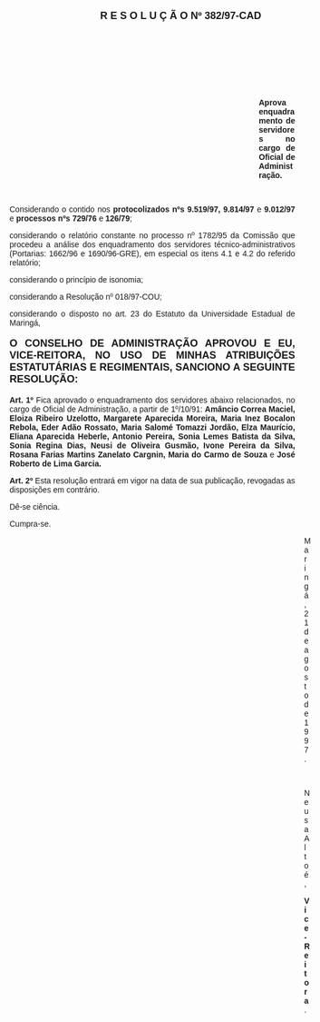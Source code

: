 <BODY>
<DIR>
<DIR>
<DIR>
<DIR>

<B><FONT FACE="Arial" SIZE=4><P ALIGN="JUSTIFY">R E S O L U &Ccedil; &Atilde; O   Nº 382/97-CAD</P>
</B></FONT><FONT FACE="Arial"><P ALIGN="JUSTIFY"></P>
<P ALIGN="JUSTIFY">&nbsp;</P>
<P ALIGN="JUSTIFY">&nbsp;</P>
<P ALIGN="JUSTIFY">&nbsp;</P>
<P ALIGN="JUSTIFY">&nbsp;</P><DIR>
<DIR>
<DIR>
<DIR>
<DIR>
<DIR>
<DIR>

<B><P ALIGN="JUSTIFY">Aprova enquadramento de servidores no cargo de Oficial de Administra&ccedil;&atilde;o.</P>
</B><P ALIGN="JUSTIFY"></P>
<P ALIGN="JUSTIFY">&nbsp;</P></DIR>
</DIR>
</DIR>
</DIR>
</DIR>
</DIR>
</DIR>
</DIR>
</DIR>
</DIR>
</DIR>

<P ALIGN="JUSTIFY">&#9;&#9;Considerando o contido nos <B>protocolizados nºs 9.519/97, 9.814/97 </B>e<B> 9.012/97 </B>e<B> processos nºs 729/76 </B>e<B> 126/79</B>;</P>
<P ALIGN="JUSTIFY">&#9;&#9;considerando o relat&oacute;rio constante no processo nº 1782/95 da Comiss&atilde;o que procedeu a an&aacute;lise dos enquadramento dos servidores t&eacute;cnico-administrativos (Portarias: 1662/96 e 1690/96-GRE), em especial os itens 4.1 e 4.2 do referido relat&oacute;rio;</P>
<P ALIGN="JUSTIFY">&#9;&#9;considerando o princ&iacute;pio de isonomia;</P>
<P ALIGN="JUSTIFY">&#9;&#9;considerando a Resolu&ccedil;&atilde;o nº 018/97-COU;</P>
<P ALIGN="JUSTIFY">&#9;&#9;considerando o disposto no art. 23 do Estatuto da Universidade Estadual de Maring&aacute;,</P>
<P ALIGN="JUSTIFY"></P>
</FONT><B><FONT FACE="Arial" SIZE=4><P ALIGN="JUSTIFY">O CONSELHO DE ADMINISTRA&Ccedil;&Atilde;O APROVOU E EU, VICE-REITORA, NO USO DE MINHAS ATRIBUI&Ccedil;&Otilde;ES ESTATUT&Aacute;RIAS E REGIMENTAIS, SANCIONO A SEGUINTE RESOLU&Ccedil;&Atilde;O:</P>
</B></FONT><FONT FACE="Arial"><P ALIGN="JUSTIFY"></P>
<P ALIGN="JUSTIFY">&#9;&#9;<B>Art. 1º </B>Fica aprovado o enquadramento dos servidores abaixo relacionados, no cargo de Oficial de Administra&ccedil;&atilde;o, a partir de 1º/10/91: <B>Am&acirc;ncio Correa Maciel, Eloiza Ribeiro Uzelotto, Margarete Aparecida Moreira, Maria Inez Bocalon Rebola, Eder Ad&atilde;o Rossato, Maria Salom&eacute; Tomazzi Jord&atilde;o, Elza Maur&iacute;cio, Eliana Aparecida Heberle, Antonio Pereira, Sonia Lemes Batista da Silva, Sonia Regina Dias, Neusi de Oliveira Gusm&atilde;o, Ivone Pereira da Silva, Rosana Farias Martins Zanelato Cargnin, Maria do Carmo de Souza </B>e <B>Jos&eacute; Roberto de Lima Garcia.</P>
</B><P ALIGN="JUSTIFY">&#9;&#9;<B>Art. 2º</B> Esta resolu&ccedil;&atilde;o entrar&aacute; em vigor na data de sua publica&ccedil;&atilde;o, revogadas as disposi&ccedil;&otilde;es em contr&aacute;rio.</P>
<P ALIGN="JUSTIFY">&#9;&#9;D&ecirc;-se ci&ecirc;ncia.</P>
<P ALIGN="JUSTIFY">&#9;&#9;Cumpra-se.</P>
<P ALIGN="JUSTIFY"></P><DIR>
<DIR>
<DIR>
<DIR>
<DIR>
<DIR>
<DIR>
<DIR>
<DIR>
<DIR>
<DIR>
<DIR>
<DIR>

<P ALIGN="JUSTIFY">Maring&aacute;, 21 de agosto de 1997.</P>
<P ALIGN="JUSTIFY"></P>
<P ALIGN="JUSTIFY">&nbsp;</P>
<P ALIGN="JUSTIFY">Neusa  Alto&eacute;,</P>
<B><P ALIGN="JUSTIFY">Vice-Reitora</B>.</P></DIR>
</DIR>
</DIR>
</DIR>
</DIR>
</DIR>
</DIR>
</DIR>
</DIR>
</DIR>
</DIR>
</DIR>
</DIR>
</FONT></BODY>

